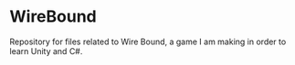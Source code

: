 # WireBound
Repository for files related to Wire Bound, a game I am making in order to learn Unity and C#.
